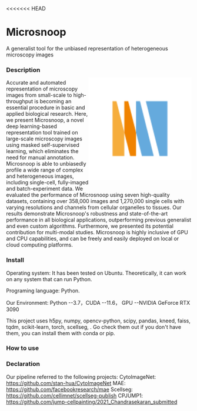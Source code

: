 <<<<<<< HEAD
# Microsnoop

A generalist tool for the unbiased representation of heterogeneous microscopy images

### **Description**<img src="./logo.svg" width="280" title="scellseg" alt="microsnoop" align="right" vspace = "30">

Accurate and automated representation of microscopy images from small-scale to high-throughput is becoming an essential procedure in basic and applied biological research. Here, we present Microsnoop, a novel deep learning-based representation tool trained on large-scale microscopy images using masked self-supervised learning, which eliminates the need for manual annotation. Microsnoop is able to unbiasedly profile a wide range of complex and heterogeneous images, including single-cell, fully-imaged and batch-experiment data. We evaluated the performance of Microsnoop using seven high-quality datasets, containing over 358,000 images and 1,270,000 single cells with varying resolutions and channels from cellular organelles to tissues. Our results demonstrate Microsnoop's robustness and state-of-the-art performance in all biological applications, outperforming previous generalist and even custom algorithms. Furthermore, we presented its potential contribution for multi-modal studies. Microsnoop is highly inclusive of GPU and CPU capabilities, and can be freely and easily deployed on local or cloud computing platforms.

### Install

Operating system: It has been tested on Ubuntu. Theoretically, it can work on any system that can run Python.

Programing language: Python.

Our Environment: Python --3.7，CUDA --11.6， GPU --NVIDIA GeForce RTX 3090

This project uses h5py, numpy, opencv-python, scipy, pandas, kneed, faiss, tqdm, scikit-learn, torch, scellseg, . Go check them out if you don't have them, you can install them with conda or pip.

### How to use



### **Declaration**

Our pipeline referred to the following projects:
CytoImageNet: https://github.com/stan-hua/CytoImageNet
MAE: https://github.com/facebookresearch/mae
Scellseg: https://github.com/cellimnet/scellseg-publish
CPJUMP1: https://github.com/jump-cellpainting/2021_Chandrasekaran_submitted